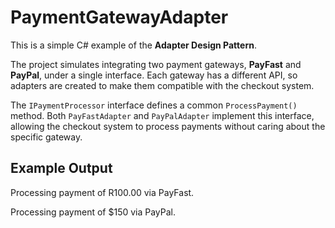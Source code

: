 # PaymentGatewayAdapter

This is a simple C# example of the **Adapter Design Pattern**.

The project simulates integrating two payment gateways, **PayFast** and **PayPal**, under a single interface. Each gateway has a different API, so adapters are created to make them compatible with the checkout system.

The `IPaymentProcessor` interface defines a common `ProcessPayment()` method. Both `PayFastAdapter` and `PayPalAdapter` implement this interface, allowing the checkout system to process payments without caring about the specific gateway.


## Example Output

Processing payment of R100.00 via PayFast.

Processing payment of $150 via PayPal.

